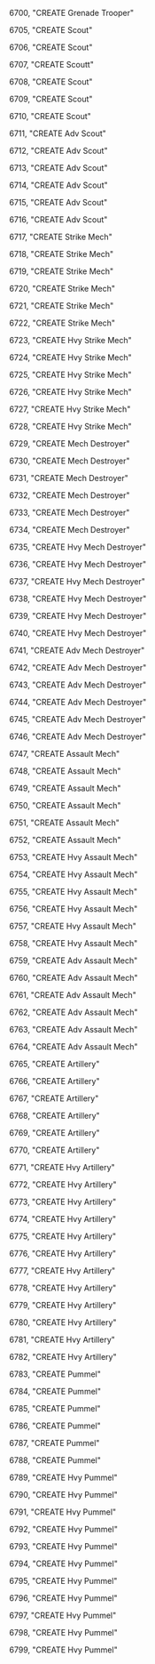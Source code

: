 ﻿6700, "CREATE Grenade Trooper"

6705, "CREATE Scout"

6706, "CREATE Scout"

6707, "CREATE Scoutt"

6708, "CREATE Scout"

6709, "CREATE Scout"

6710, "CREATE Scout"

6711, "CREATE Adv Scout"

6712, "CREATE Adv Scout"

6713, "CREATE Adv Scout"

6714, "CREATE Adv Scout"

6715, "CREATE Adv Scout"

6716, "CREATE Adv Scout"

6717, "CREATE Strike Mech"

6718, "CREATE Strike Mech"

6719, "CREATE Strike Mech"

6720, "CREATE Strike Mech"

6721, "CREATE Strike Mech"

6722, "CREATE Strike Mech"

6723, "CREATE Hvy Strike Mech"

6724, "CREATE Hvy Strike Mech"

6725, "CREATE Hvy Strike Mech"

6726, "CREATE Hvy Strike Mech"

6727, "CREATE Hvy Strike Mech"

6728, "CREATE Hvy Strike Mech"

6729, "CREATE Mech Destroyer"

6730, "CREATE Mech Destroyer"

6731, "CREATE Mech Destroyer"

6732, "CREATE Mech Destroyer"

6733, "CREATE Mech Destroyer"

6734, "CREATE Mech Destroyer"

6735, "CREATE Hvy Mech Destroyer"

6736, "CREATE Hvy Mech Destroyer"

6737, "CREATE Hvy Mech Destroyer"

6738, "CREATE Hvy Mech Destroyer"

6739, "CREATE Hvy Mech Destroyer"

6740, "CREATE Hvy Mech Destroyer"

6741, "CREATE Adv Mech Destroyer"

6742, "CREATE Adv Mech Destroyer"

6743, "CREATE Adv Mech Destroyer"

6744, "CREATE Adv Mech Destroyer"

6745, "CREATE Adv Mech Destroyer"

6746, "CREATE Adv Mech Destroyer"

6747, "CREATE Assault Mech"

6748, "CREATE Assault Mech"

6749, "CREATE Assault Mech"

6750, "CREATE Assault Mech"

6751, "CREATE Assault Mech"

6752, "CREATE Assault Mech"

6753, "CREATE Hvy Assault Mech"

6754, "CREATE Hvy Assault Mech"

6755, "CREATE Hvy Assault Mech"

6756, "CREATE Hvy Assault Mech"

6757, "CREATE Hvy Assault Mech"

6758, "CREATE Hvy Assault Mech"

6759, "CREATE Adv Assault Mech"

6760, "CREATE Adv Assault Mech"

6761, "CREATE Adv Assault Mech"

6762, "CREATE Adv Assault Mech"

6763, "CREATE Adv Assault Mech"

6764, "CREATE Adv Assault Mech"

6765, "CREATE Artillery"

6766, "CREATE Artillery"

6767, "CREATE Artillery"

6768, "CREATE Artillery"

6769, "CREATE Artillery"

6770, "CREATE Artillery"

6771, "CREATE Hvy Artillery"

6772, "CREATE Hvy Artillery"

6773, "CREATE Hvy Artillery"

6774, "CREATE Hvy Artillery"

6775, "CREATE Hvy Artillery"

6776, "CREATE Hvy Artillery"

6777, "CREATE Hvy Artillery"

6778, "CREATE Hvy Artillery"

6779, "CREATE Hvy Artillery"

6780, "CREATE Hvy Artillery"

6781, "CREATE Hvy Artillery"

6782, "CREATE Hvy Artillery"

6783, "CREATE Pummel"

6784, "CREATE Pummel"

6785, "CREATE Pummel"

6786, "CREATE Pummel"

6787, "CREATE Pummel"

6788, "CREATE Pummel"

6789, "CREATE Hvy Pummel"

6790, "CREATE Hvy Pummel"

6791, "CREATE Hvy Pummel"

6792, "CREATE Hvy Pummel"

6793, "CREATE Hvy Pummel"

6794, "CREATE Hvy Pummel"

6795, "CREATE Hvy Pummel"

6796, "CREATE Hvy Pummel"

6797, "CREATE Hvy Pummel"

6798, "CREATE Hvy Pummel"

6799, "CREATE Hvy Pummel"

